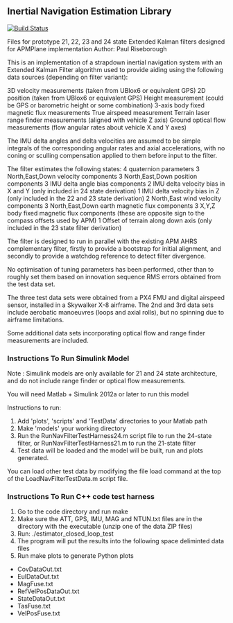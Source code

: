 ## Inertial Navigation Estimation Library ##

[![Build Status](https://travis-ci.org/VGM-Electronics/InertialNav.svg?branch=master)](https://travis-ci.org/VGM-Electronics/InertialNav)

Files for prototype 21, 22, 23 and 24 state Extended Kalman filters designed for APMPlane implementation
Author: Paul Riseborough

This is an implementation of a strapdown inertial navigation system with an Extended Kalman Filter algorithm used 
to provide aiding using the following data sources (depending on filter variant):

3D velocity measurements (taken from UBlox6 or equivalent GPS)
2D position (taken from UBlox6 or equivalent GPS)
Height measurement (could be GPS or barometric height or some combination)
3-axis body fixed magnetic flux measurements
True airspeed measurement
Terrain laser range finder measurements (aligned with vehicle Z axis)
Ground optical flow measurements (flow angular rates about vehicle X and Y axes)

The IMU delta angles and delta velocities are assumed to be simple integrals of the corresponding angular rates 
and axial accelerations, with no coning or sculling compensation applied to them before input to the filter.

The filter estimates the following states:
4 quaternion parameters
3 North,East,Down velocity components
3 North,East,Down  position components
3 IMU delta angle bias components
2 IMU delta velocity bias in X and Y (only included in 24 state derivation)
1 IMU delta velocity bias in Z (only included in the 22 and 23 state derivation)
2 North,East wind velocity components
3 North,East,Down  earth magnetic flux components
3 X,Y,Z body fixed magnetic flux components (these are opposite sign to the compass offsets used by APM)
1 Offset of terrain along down axis (only included in the 23 state filter derivation)

The filter is designed to run in parallel with the existing APM AHRS complementary filter, firstly to provide
a bootstrap for initial alignment, and secondly to provide a watchdog reference to detect filter divergence.

No optimisation of tuning parameters has been performed, other than to roughly set them based on innovation sequence
RMS errors obtained from the test data set.

The three test data sets were obtained from a PX4 FMU and digital airspeed sensor, installed in a Skywalker X-8 
airframe. The 2nd and 3rd data sets include aerobatic manoeuvres (loops and axial rolls), but no spinning due to
airframe limitations.

Some additional data sets incorporating optical flow and range finder measurements are included.


### Instructions To Run Simulink Model ###

Note : Simulink models are only available for 21 and 24 state architecture, and do not include range finder or optical
flow measurements.

You will need Matlab + Simulink 2012a or later to run this model

Instructions to run:

1. Add 'plots', 'scripts' and 'TestData' directories to your Matlab path
2. Make 'models' your working directory
3. Run the RunNavFilterTestHarness24.m script file to run the 24-state filter, or RunNavFilterTestHarness21.m to run
   the 21-state filter
4. Test data will be loaded and the model will be built, run and plots generated.

You can load other test data by modifying the file load command at the top of the LoadNavFilterTestData.m script file.


### Instructions To Run C++ code test harness ###

1. Go to the code directory and run make
2. Make sure the ATT, GPS, IMU, MAG and NTUN.txt files are in the directory with the executable (unzip one of the data ZIP files)
3. Run: ./estimator_closed_loop_test
4. The program will put the results into the following space deliminted data files
5. Run make plots to generate Python plots

 * CovDataOut.txt
 * EulDataOut.txt
 * MagFuse.txt
 * RefVelPosDataOut.txt
 * StateDataOut.txt
 * TasFuse.txt
 * VelPosFuse.txt
